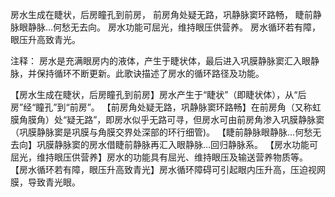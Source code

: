 房水生成在睫状，后房瞳孔到前房，
前房角处疑无路，巩静脉窦环路畅，
睫前静脉眼静脉…何愁无去向。
房水功能可屈光，维持眼压供营养。
房水循环若有障，眼压升高致青光。

注释：
房水是充满眼房内的液体，产生于睫状体，最后进入巩膜静脉窦汇入眼静脉，并保持循环不断更新。此歌诀描述了房水的循环路径及功能。

【房水生成在睫状，后房瞳孔到前房】房水产生于“睫状”（即睫状体），从“后房”经“瞳孔”到“前房”。
【前房角处疑无路，巩静脉窦环路畅】在前房角（又称虹膜角膜角）处“疑无路”，即房水似乎无路可寻，但房水可由前房角渗入巩膜静脉窦（巩膜静脉窦是巩膜与角膜交界处深部的环行细管)。
【睫前静脉眼静脉…何愁无去向】巩膜静脉窦的房水借睫前静脉再汇入眼静脉…回归静脉系。
【房水功能可屈光，维持眼压供营养】房水的功能具有屈光、维持眼压及输送营养物质等。
【房水循环若有障，眼压升高致青光】房水循环障碍可引起眼内压升高，压迫视网膜，导致青光眼。
